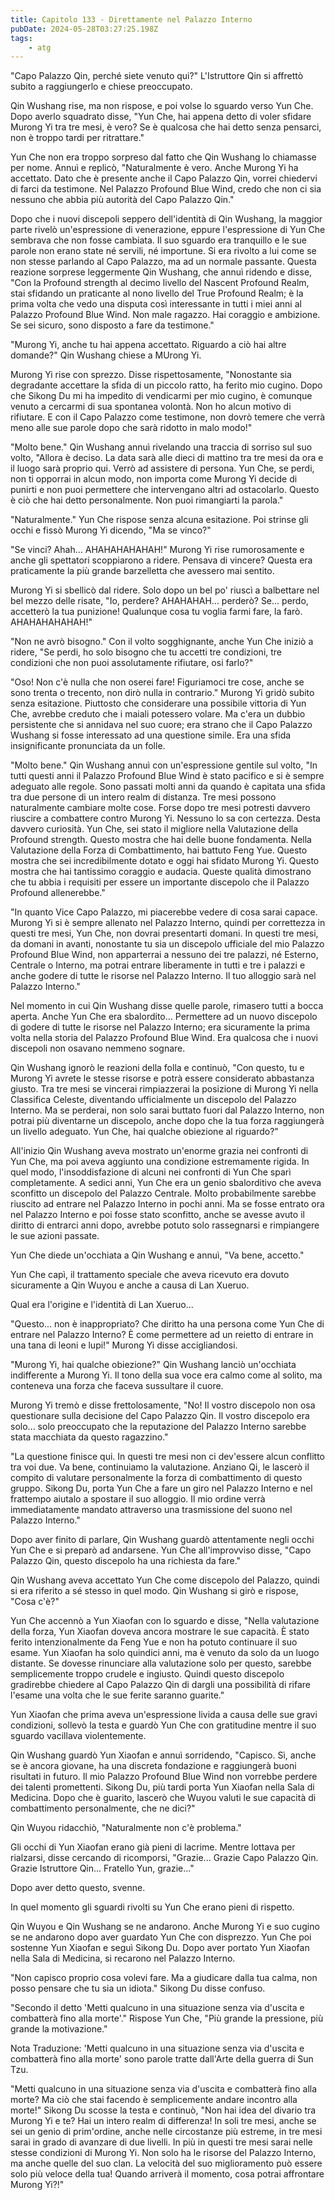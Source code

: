 ```yaml
---
title: Capitolo 133 - Direttamente nel Palazzo Interno
pubDate: 2024-05-28T03:27:25.198Z
tags:
    - atg
---
```





"Capo Palazzo Qin, perché siete venuto qui?" L'Istruttore Qin si affrettò subito a raggiungerlo e chiese preoccupato.


Qin Wushang rise, ma non rispose, e poi volse lo sguardo verso Yun Che. Dopo averlo squadrato disse, "Yun Che, hai appena detto di voler sfidare Murong Yi tra tre mesi, è vero? Se è qualcosa che hai detto senza pensarci, non è troppo tardi per ritrattare."


Yun Che non era troppo sorpreso dal fatto che Qin Wushang lo chiamasse per nome. Annuì e replicò, "Naturalmente è vero. Anche Murong Yi ha accettato. Dato che è presente anche il Capo Palazzo Qin, vorrei chiedervi di farci da testimone. Nel Palazzo Profound Blue Wind, credo che non ci sia nessuno che abbia più autorità del Capo Palazzo Qin."


Dopo che i nuovi discepoli seppero dell'identità di Qin Wushang, la maggior parte rivelò un'espressione di venerazione, eppure l'espressione di Yun Che sembrava che non fosse cambiata. Il suo sguardo era tranquillo e le sue parole non erano state né servili, né importune.
Si era rivolto a lui come se non stesse parlando al Capo Palazzo, ma ad un normale passante. Questa reazione sorprese leggermente Qin Wushang, che annuì ridendo e disse, "Con la Profound strength al decimo livello del Nascent Profound Realm, stai sfidando un praticante al nono livello del True Profound Realm; è la prima volta che vedo una disputa così interessante in tutti i miei anni al Palazzo Profound Blue Wind. Non male ragazzo. Hai coraggio e ambizione. Se sei sicuro, sono disposto a fare da testimone."


"Murong Yi, anche tu hai appena accettato. Riguardo a ciò hai altre domande?" Qin Wushang chiese a MUrong Yi.


Murong Yi rise con sprezzo. Disse rispettosamente, "Nonostante sia degradante accettare la sfida di un piccolo ratto, ha ferito mio cugino.
Dopo che Sikong Du mi ha impedito di vendicarmi per mio cugino, è comunque venuto a cercarmi di sua spontanea volontà. Non ho alcun motivo di rifiutare. E con il Capo Palazzo come testimone, non dovrò temere che verrà meno alle sue parole dopo che sarà ridotto in malo modo!"


"Molto bene." Qin Wushang annuì rivelando una traccia di sorriso sul suo volto, "Allora è deciso. La data sarà alle dieci di mattino tra tre mesi da ora e il luogo sarà proprio qui. Verrò ad assistere di persona. Yun Che, se perdi, non ti opporrai in alcun modo, non importa come Murong Yi decide di punirti e non puoi permettere che intervengano altri ad ostacolarlo. Questo è ciò che hai detto personalmente. Non puoi rimangiarti la parola."


"Naturalmente." Yun Che rispose senza alcuna esitazione. Poi strinse gli occhi e fissò Murong Yi dicendo, "Ma se vinco?"


"Se vinci? Ahah... AHAHAHAHAHAH!" Murong Yi rise rumorosamente e anche gli spettatori scoppiarono a ridere. Pensava di vincere? Questa era praticamente la più grande barzelletta che avessero mai sentito.


Murong Yi si sbellicò dal ridere. Solo dopo un bel po' riuscì a balbettare nel bel mezzo delle risate, "Io, perdere? AHAHAHAH... perderò? Se... perdo, accetterò la tua punizione! Qualunque cosa tu voglia farmi fare, la farò.
AHAHAHAHAHAH!"


"Non ne avrò bisogno." Con il volto sogghignante, anche Yun Che iniziò a ridere, "Se perdi, ho solo bisogno che tu accetti tre condizioni, tre condizioni che non puoi assolutamente rifiutare, osi farlo?"


"Oso! Non c'è nulla che non oserei fare! Figuriamoci tre cose, anche se sono trenta o trecento, non dirò nulla in contrario." Murong Yi gridò subito senza esitazione. Piuttosto che considerare una possibile vittoria di Yun Che, avrebbe creduto che i maiali potessero volare. Ma c'era un dubbio persistente che si annidava nel suo cuore; era strano che il Capo Palazzo Wushang si fosse interessato ad una questione simile. Era una sfida insignificante pronunciata da un folle.


"Molto bene." Qin Wushang annuì con un'espressione gentile sul volto, "In tutti questi anni il Palazzo Profound Blue Wind è stato pacifico e si è sempre adeguato alle regole. Sono passati molti anni da quando è capitata una sfida tra due persone di un intero realm di distanza. Tre mesi possono naturalmente cambiare molte cose. Forse dopo tre mesi potresti davvero riuscire a combattere contro Murong Yi.
Nessuno lo sa con certezza. Desta davvero curiosità. Yun Che, sei stato il migliore nella Valutazione della Profound strength. Questo mostra che hai delle buone fondamenta. Nella Valutazione della Forza di Combattimento, hai battuto Feng Yue. Questo mostra che sei incredibilmente dotato e oggi hai sfidato Murong Yi. Questo mostra che hai tantissimo coraggio e audacia. Queste qualità dimostrano che tu abbia i requisiti per essere un importante discepolo che il Palazzo Profound allenerebbe."


"In quanto Vice Capo Palazzo, mi piacerebbe vedere di cosa sarai capace. Murong Yi si è sempre allenato nel Palazzo Interno, quindi per correttezza in questi tre mesi, Yun Che, non dovrai presentarti domani. In questi tre mesi, da domani in avanti, nonostante tu sia un discepolo ufficiale del mio Palazzo Profound Blue Wind, non apparterrai a nessuno dei tre palazzi, né Esterno, Centrale o Interno, ma potrai entrare liberamente in tutti e tre i palazzi e anche godere di tutte le risorse nel Palazzo Interno. Il tuo alloggio sarà nel Palazzo Interno."


Nel momento in cui Qin Wushang disse quelle parole, rimasero tutti a bocca aperta. Anche Yun Che era sbalordito... Permettere ad un nuovo discepolo di godere di tutte le risorse nel Palazzo Interno; era sicuramente la prima volta nella storia del Palazzo Profound Blue Wind. Era qualcosa che i nuovi discepoli non osavano nemmeno sognare.


Qin Wushang ignorò le reazioni della folla e continuò, "Con questo, tu e Murong Yi avrete le stesse risorse e potrà essere considerato abbastanza giusto. Tra tre mesi se vincerai rimpiazzerai la posizione di Murong Yi nella Classifica Celeste, diventando ufficialmente un discepolo del Palazzo Interno. Ma se perderai, non solo sarai buttato fuori dal Palazzo Interno, non potrai più diventarne un discepolo, anche dopo che la tua forza raggiungerà un livello adeguato. Yun Che, hai qualche obiezione al riguardo?"


All'inizio Qin Wushang aveva mostrato un'enorme grazia nei confronti di Yun Che, ma poi aveva aggiunto una condizione estremamente rigida. In quel modo, l'insoddisfazione di alcuni nei confronti di Yun Che sparì completamente. A sedici anni, Yun Che era un genio sbalorditivo che aveva sconfitto un discepolo del Palazzo Centrale. Molto probabilmente sarebbe riuscito ad entrare nel Palazzo Interno in pochi anni. Ma se fosse entrato ora nel Palazzo Interno e poi fosse stato sconfitto, anche se avesse avuto il diritto di entrarci anni dopo, avrebbe potuto solo rassegnarsi e rimpiangere le sue azioni passate.


Yun Che diede un'occhiata a Qin Wushang e annuì, "Va bene, accetto."


Yun Che capì, il trattamento speciale che aveva ricevuto era dovuto sicuramente a Qin Wuyou e anche a causa di Lan Xueruo.


Qual era l'origine e l'identità di Lan Xueruo...


"Questo... non è inappropriato? Che diritto ha una persona come Yun Che di entrare nel Palazzo Interno? È come permettere ad un reietto di entrare in una tana di leoni e lupi!" Murong Yi disse accigliandosi.


"Murong Yi, hai qualche obiezione?" Qin Wushang lanciò un'occhiata indifferente a Murong Yi. Il tono della sua voce era calmo come al solito, ma conteneva una forza che faceva sussultare il cuore.


Murong Yi tremò e disse frettolosamente, "No! Il vostro discepolo non osa questionare sulla decisione del Capo Palazzo Qin. Il vostro discepolo era solo... solo preoccupato che la reputazione del Palazzo Interno sarebbe stata macchiata da questo ragazzino."


"La questione finisce qui. In questi tre mesi non ci dev'essere alcun conflitto tra voi due. Va bene, continuiamo la valutazione. Anziano Qi, le lascerò il compito di valutare personalmente la forza di combattimento di questo gruppo. Sikong Du, porta Yun Che a fare un giro nel Palazzo Interno e nel frattempo aiutalo a spostare il suo alloggio. Il mio ordine verrà immediatamente mandato attraverso una trasmissione del suono nel Palazzo Interno."


Dopo aver finito di parlare, Qin Wushang guardò attentamente negli occhi Yun Che e si preparò ad andarsene. Yun Che all'improvviso disse, "Capo Palazzo Qin, questo discepolo ha una richiesta da fare."


Qin Wushang aveva accettato Yun Che come discepolo del Palazzo, quindi si era riferito a sé stesso in quel modo. Qin Wushang si girò e rispose, "Cosa c'è?"


Yun Che accennò a Yun Xiaofan con lo sguardo e disse, "Nella valutazione della forza, Yun Xiaofan doveva ancora mostrare le sue capacità. È stato ferito intenzionalmente da Feng Yue e non ha potuto continuare il suo esame. Yun Xiaofan ha solo quindici anni, ma è venuto da solo da un luogo distante. Se dovesse rinunciare alla valutazione solo per questo, sarebbe semplicemente troppo crudele e ingiusto. Quindi questo discepolo gradirebbe chiedere al Capo Palazzo Qin di dargli una possibilità di rifare l'esame una volta che le sue ferite saranno guarite."


Yun Xiaofan che prima aveva un'espressione livida a causa delle sue gravi condizioni, sollevò la testa e guardò Yun Che con gratitudine mentre il suo sguardo vacillava violentemente.


Qin Wushang guardò Yun Xiaofan e annuì sorridendo, "Capisco. Sì, anche se è ancora giovane, ha una discreta fondazione e raggiungerà buoni risultati in futuro. Il mio Palazzo Profound Blue Wind non vorrebbe perdere dei talenti promettenti. Sikong Du, più tardi porta Yun Xiaofan nella Sala di Medicina. Dopo che è guarito, lascerò che Wuyou valuti le sue capacità di combattimento personalmente, che ne dici?"


Qin Wuyou ridacchiò, "Naturalmente non c'è problema."


Gli occhi di Yun Xiaofan erano già pieni di lacrime. Mentre lottava per rialzarsi, disse cercando di ricomporsi, "Grazie... Grazie Capo Palazzo Qin. Grazie Istruttore Qin... Fratello Yun, grazie..."


Dopo aver detto questo, svenne.


In quel momento gli sguardi rivolti su Yun Che erano pieni di rispetto.


Qin Wuyou e Qin Wushang se ne andarono. Anche Murong Yi e suo cugino se ne andarono dopo aver guardato Yun Che con disprezzo. Yun Che poi sostenne Yun Xiaofan e seguì Sikong Du. Dopo aver portato Yun Xiaofan nella Sala di Medicina, si recarono nel Palazzo Interno.


"Non capisco proprio cosa volevi fare. Ma a giudicare dalla tua calma, non posso pensare che tu sia un idiota." Sikong Du disse confuso.


"Secondo il detto 'Metti qualcuno in una situazione senza via d'uscita e combatterà fino alla morte'." Rispose Yun Che, "Più grande la pressione, più grande la motivazione."


Nota Traduzione: 'Metti qualcuno in una situazione senza via d'uscita e combatterà fino alla morte' sono parole tratte dall'Arte della guerra di Sun Tzu.


"Metti qualcuno in una situazione senza via d'uscita e combatterà fino alla morte? Ma ciò che stai facendo è semplicemente andare incontro alla morte!" Sikong Du scosse la testa e continuò, "Non hai idea del divario tra Murong Yi e te? Hai un intero realm di differenza! In soli tre mesi, anche se sei un genio di prim'ordine, anche nelle circostanze più estreme, in tre mesi sarai in grado di avanzare di due livelli. In più in questi tre mesi sarai nelle stesse condizioni di Murong Yi. Non solo ha le risorse del Palazzo Interno, ma anche quelle del suo clan. La velocità del suo miglioramento può essere solo più veloce della tua! Quando arriverà il momento, cosa potrai affrontare Murong Yi?!"






